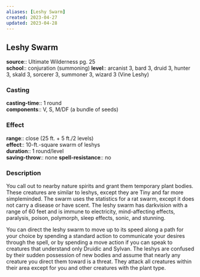 ```yaml
---
aliases: [Leshy Swarm]
created: 2023-04-27
updated: 2023-04-28
---
```


## Leshy Swarm

**source**:: Ultimate Wilderness pg. 25  
**school**:: conjuration (summoning)
**level**:: arcanist 3, bard 3, druid 3, hunter 3, skald 3, sorcerer 3, summoner 3, wizard 3 (Vine Leshy)

### Casting

**casting-time**:: 1 round  
**components**:: V, S, M/DF (a bundle of seeds)

### Effect

**range**:: close (25 ft. + 5 ft./2 levels)  
**effect**:: 10-ft.-square swarm of leshys  
**duration**:: 1 round/level  
**saving-throw**:: none
**spell-resistance**:: no

### Description

You call out to nearby nature spirits and grant them temporary plant bodies. These creatures are similar to leshys, except they are Tiny and far more simpleminded. The swarm uses the statistics for a rat swarm, except it does not carry a disease or have scent. The leshy swarm has darkvision with a range of 60 feet and is immune to electricity, mind-affecting effects, paralysis, poison, polymorph, sleep effects, sonic, and stunning.  
  
You can direct the leshy swarm to move up to its speed along a path for your choice by spending a standard action to communicate your desires through the spell, or by spending a move action if you can speak to creatures that understand only Druidic and Sylvan. The leshys are confused by their sudden possession of new bodies and assume that nearly any creature you direct them toward is a threat. They attack all creatures within their area except for you and other creatures with the plant type.
